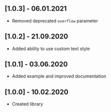 ## [1.0.3] - 06.01.2021
* Removed deprecated `overflow` parameter

## [1.0.2] - 21.09.2020
* Added ability to use custom text style

## [1.0.1] - 03.06.2020
* Added example and improved documentation

## [1.0.0] - 10.02.2020
* Created library
